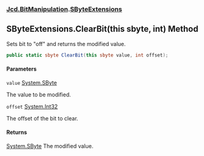 ### [Jcd.BitManipulation](Jcd.BitManipulation.md 'Jcd.BitManipulation').[SByteExtensions](Jcd.BitManipulation.SByteExtensions.md 'Jcd.BitManipulation.SByteExtensions')

## SByteExtensions.ClearBit(this sbyte, int) Method

Sets bit to "off" and returns the modified value.

```csharp
public static sbyte ClearBit(this sbyte value, int offset);
```
#### Parameters

<a name='Jcd.BitManipulation.SByteExtensions.ClearBit(thissbyte,int).value'></a>

`value` [System.SByte](https://docs.microsoft.com/en-us/dotnet/api/System.SByte 'System.SByte')

The value to be modified.

<a name='Jcd.BitManipulation.SByteExtensions.ClearBit(thissbyte,int).offset'></a>

`offset` [System.Int32](https://docs.microsoft.com/en-us/dotnet/api/System.Int32 'System.Int32')

The offset of the bit to clear.

#### Returns

[System.SByte](https://docs.microsoft.com/en-us/dotnet/api/System.SByte 'System.SByte')
The modified value.